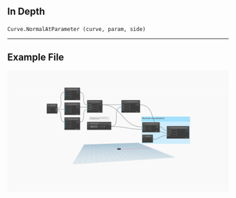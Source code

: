 <!--- Autodesk.DesignScript.Geometry.Curve.NormalAtParameter(curve, param, side) --->
<!--- PEZAIOOYHWK3SBHRTJTFKB4CTMRQFK7MX4N6YFCSNPDG5ICCLYBQ --->
## In Depth
`Curve.NormalAtParameter (curve, param, side)` 
___
## Example File

![Curve.NormalAtParameter(curve, param, side)](./PEZAIOOYHWK3SBHRTJTFKB4CTMRQFK7MX4N6YFCSNPDG5ICCLYBQ_img.jpg)